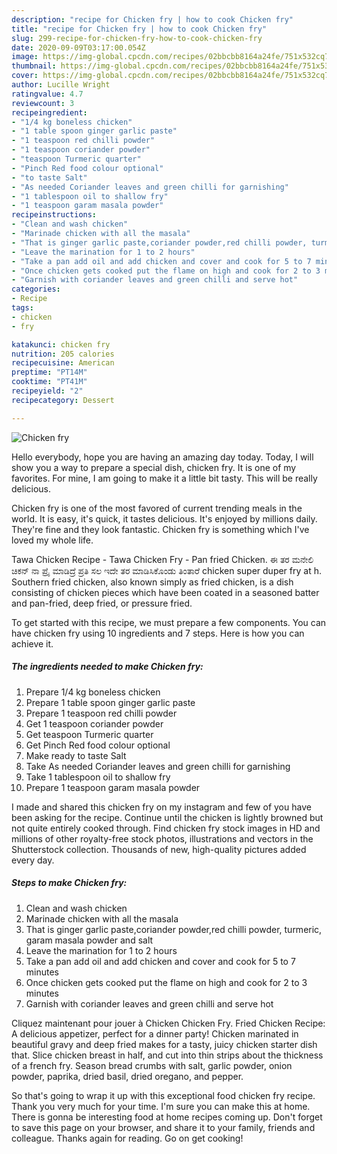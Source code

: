 ```yaml
---
description: "recipe for Chicken fry | how to cook Chicken fry"
title: "recipe for Chicken fry | how to cook Chicken fry"
slug: 299-recipe-for-chicken-fry-how-to-cook-chicken-fry
date: 2020-09-09T03:17:00.054Z
image: https://img-global.cpcdn.com/recipes/02bbcbb8164a24fe/751x532cq70/chicken-fry-recipe-main-photo.jpg
thumbnail: https://img-global.cpcdn.com/recipes/02bbcbb8164a24fe/751x532cq70/chicken-fry-recipe-main-photo.jpg
cover: https://img-global.cpcdn.com/recipes/02bbcbb8164a24fe/751x532cq70/chicken-fry-recipe-main-photo.jpg
author: Lucille Wright
ratingvalue: 4.7
reviewcount: 3
recipeingredient:
- "1/4 kg boneless chicken"
- "1 table spoon ginger garlic paste"
- "1 teaspoon red chilli powder"
- "1 teaspoon coriander powder"
- "teaspoon Turmeric quarter"
- "Pinch Red food colour optional"
- "to taste Salt"
- "As needed Coriander leaves and green chilli for garnishing"
- "1 tablespoon oil to shallow fry"
- "1 teaspoon garam masala powder"
recipeinstructions:
- "Clean and wash chicken"
- "Marinade chicken with all the masala"
- "That is ginger garlic paste,coriander powder,red chilli powder, turmeric, garam masala powder and salt"
- "Leave the marination for 1 to 2 hours"
- "Take a pan add oil and add chicken and cover and cook for 5 to 7 minutes"
- "Once chicken gets cooked put the flame on high and cook for 2 to 3 minutes"
- "Garnish with coriander leaves and green chilli and serve hot"
categories:
- Recipe
tags:
- chicken
- fry

katakunci: chicken fry 
nutrition: 205 calories
recipecuisine: American
preptime: "PT14M"
cooktime: "PT41M"
recipeyield: "2"
recipecategory: Dessert

---
```



![Chicken fry](https://img-global.cpcdn.com/recipes/02bbcbb8164a24fe/751x532cq70/chicken-fry-recipe-main-photo.jpg)

Hello everybody, hope you are having an amazing day today. Today, I will show you a way to prepare a special dish, chicken fry. It is one of my favorites. For mine, I am going to make it a little bit tasty. This will be really delicious.

Chicken fry is one of the most favored of current trending meals in the world. It is easy, it's quick, it tastes delicious. It's enjoyed by millions daily. They're fine and they look fantastic. Chicken fry is something which I've loved my whole life.

Tawa Chicken Recipe - Tawa Chicken Fry - Pan fried Chicken. ಈ ತರ ಮನೇಲಿ ಚಿಕನ್ ನಾ ಪ್ರೈ ಮಾಡಿದ್ರೆ ಪ್ರತಿ ಸಲ ಇದೇ ತರ ಮಾಡಿಸಿಕೊಂಡು ತಿಂತಾರೆ chicken super duper fry at h. Southern fried chicken, also known simply as fried chicken, is a dish consisting of chicken pieces which have been coated in a seasoned batter and pan-fried, deep fried, or pressure fried.


To get started with this recipe, we must prepare a few components. You can have chicken fry using 10 ingredients and 7 steps. Here is how you can achieve it.

<!--inarticleads1-->

##### The ingredients needed to make Chicken fry:

1. Prepare 1/4 kg boneless chicken
1. Prepare 1 table spoon ginger garlic paste
1. Prepare 1 teaspoon red chilli powder
1. Get 1 teaspoon coriander powder
1. Get teaspoon Turmeric quarter
1. Get Pinch Red food colour optional
1. Make ready to taste Salt
1. Take As needed Coriander leaves and green chilli for garnishing
1. Take 1 tablespoon oil to shallow fry
1. Prepare 1 teaspoon garam masala powder


I made and shared this chicken fry on my instagram and few of you have been asking for the recipe. Continue until the chicken is lightly browned but not quite entirely cooked through. Find chicken fry stock images in HD and millions of other royalty-free stock photos, illustrations and vectors in the Shutterstock collection. Thousands of new, high-quality pictures added every day. 

<!--inarticleads2-->

##### Steps to make Chicken fry:

1. Clean and wash chicken
1. Marinade chicken with all the masala
1. That is ginger garlic paste,coriander powder,red chilli powder, turmeric, garam masala powder and salt
1. Leave the marination for 1 to 2 hours
1. Take a pan add oil and add chicken and cover and cook for 5 to 7 minutes
1. Once chicken gets cooked put the flame on high and cook for 2 to 3 minutes
1. Garnish with coriander leaves and green chilli and serve hot


Cliquez maintenant pour jouer à Chicken Chicken Fry. Fried Chicken Recipe: A delicious appetizer, perfect for a dinner party! Chicken marinated in beautiful gravy and deep fried makes for a tasty, juicy chicken starter dish that. Slice chicken breast in half, and cut into thin strips about the thickness of a french fry. Season bread crumbs with salt, garlic powder, onion powder, paprika, dried basil, dried oregano, and pepper. 

So that's going to wrap it up with this exceptional food chicken fry recipe. Thank you very much for your time. I'm sure you can make this at home. There is gonna be interesting food at home recipes coming up. Don't forget to save this page on your browser, and share it to your family, friends and colleague. Thanks again for reading. Go on get cooking!
